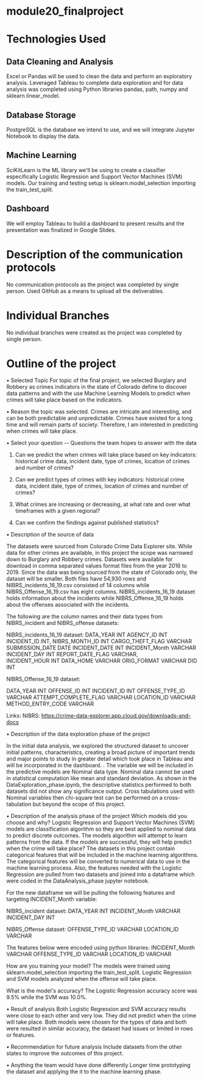 # module20_finalproject

# Technologies Used

## Data Cleaning and Analysis
Excel or Pandas will be used to clean the data and perform an exploratory analysis. Leveraged Tableau to complete data exploration and for data analysis was completed using Python libraries pandas, path, numpy and sklearn.linear_model. 

## Database Storage
PostgreSQL is the database we intend to use, and we will integrate Jupyter Notebook to display the data.

## Machine Learning
SciKitLearn is the ML library we'll be using to create a classifier especifically Logistic Regression and Support Vector Machines (SVM)  models. Our training and testing setup is sklearn.model_selection importing the train_test_split.

## Dashboard
We will employ Tableau to build a dashboard to present results and the presentation was finalized in Google Slides. 


# Description of the communication protocols
No communication protocols as the project was completed by single person. Used GitHub as a means to upload all the deliverables.

# Individual Branches
No individual branches were created as the project was completed by single person.

# Outline of the project

•	Selected Topic
For topic of the final project, we selected Burglary and Robbery as crimes indicators in the state of Colorado define to discover data patterns and with the use Machine Learning Models to predict when crimes will take place based on the indicators.

•	Reason the topic was selected.
	Crimes are intricate and interesting, and can be both predictable and unpredictable.  	Crimes have existed for a long time and will remain parts of society. Therefore, I am 	interested in predicting when crimes will take place.

•	Select your question -- Questions the team hopes to answer with the data
1.	Can we predict the when crimes will take place based on key indicators:  historical crime data, incident date, type of crimes, location of crimes and number of crimes?

2.	Can we predict types of crimes with key indicators:  historical crime data, incident date, type of crimes, location of crimes and number of crimes?
3.	What crimes are increasing or decreasing, at what rate and over what timeframes with a given regional?

4.	Can we confirm the findings against published statistics?

•	Description of the source of data

The datasets were sourced from Colorado Crime Data Explorer site.  While data for other crimes are available, in this project the scope was narrowed down to  Burglary and Robbery crimes. Datasets were available for download in comma separated values format files from the year 2016 to 2019.  Since the data was being sourced from the state of Colorado only, the dataset will be smaller.  Both files have 54,930 rows and NIBRS_incidents_16_19.csv consisted of 14 columns while NIBRS_Offense_16_19.csv has eight columns. NIBRS_incidents_16_19 dataset holds information about the incidents while NIBRS_Offense_16_19 holds about the offenses associated with the incidents.

The following are the column names and their data types from NIBRS_incident and NIBRS_offense datasets:

NIBRS_incidents_16_19 dataset:
DATA_YEAR INT
AGENCY_ID INT
INCIDENT_ID INT,
NIBRS_MONTH_ID INT
CARGO_THEFT_FLAG VARCHAR	
SUBMISSION_DATE DATE
INCIDENT_DATE INT
INCIDENT_Month VARCHAR
INCIDENT_DAY INT
REPORT_DATE_FLAG VARCHAR,	
INCIDENT_HOUR INT
DATA_HOME VARCHAR
ORIG_FORMAT VARCHAR
DID INT

NIBRS_Offense_16_19 dataset:

DATA_YEAR INT
OFFENSE_ID INT
INCIDENT_ID INT
OFFENSE_TYPE_ID VARCHAR
ATTEMPT_COMPLETE_FLAG VARCHAR
LOCATION_ID VARCHAR
METHOD_ENTRY_CODE VARCHAR

Links:
NIBRS: https://crime-data-explorer.app.cloud.gov/downloads-and-docs

•	Description of the data exploration phase of the project

In the initial data analysis, we explored the structured dataset to uncover initial patterns, characteristics, creating a broad picture of important trends and major points to study in greater detail which took place in Tableau and will be incorporated in the dashboard.
.  The variable we will be included in the predictive models are Nominal data  type.  Nominal data cannot be used in statistical computation like mean and standard deviation.  As shown in the DataExploration_phase.ipynb, the descriptive statistics performed to both datasets did not show any significance output.  Cross tabulations used with Nominal variables then chi-square test can be performed on a cross-tabulation but beyond the scope of this project.
			
•	Description of the analysis phase of the project
Which models  did you choose and why?
Logistic Regression and Support Vector Machines (SVM)  models are classification algorithm so they are best applied to nominal data to predict discrete outcomes.  The models algorithm will attempt to learn patterns from the data.  If the models are successful, they will help predict when the crime will take place? The datasets in this project contain categorical features that will be included in the machine learning algorithms.  The categorical features will be converted to numerical data to use in the machine learning process. Also, the features needed with the Logistic Regression are pulled from two datasets and joined into a dataframe which were coded in the DataAnalysis_phase jupyter notebook.

For the new dataframe we will be pulling the following features and targeting INCIDENT_Month variable:

NIBRS_incident dataset:
DATA_YEAR INT
INCIDENT_Month VARCHAR
INCIDENT_DAY INT

NIBRS_Offense dataset:
OFFENSE_TYPE_ID VARCHAR
LOCATION_ID VARCHAR

The  features below were encoded using python libraries:
INCIDENT_Month VARCHAR
OFFENSE_TYPE_ID VARCHAR
LOCATION_ID VARCHAR	

How are you training your model?
The models were trained using sklearn.model_selection importing the train_test_split.   Logistic Regression and SVM models analyzed  when the offense will take place.

What is the model's accuracy?
The Logistic Regression accuracy score was 9.5% while the SVM was 10.0%.

•	Result of analysis
	Both Logistic Regression and SVM accuracy results were close to each other and very low.  	They did not predict when the crime will take place.  Both models were chosen for the 	types of data and both were resulted in similar accuracy, the dataset had issues or limited 	in rows or features.  

•	Recommendation for future analysis
Include datasets from the other states to improve the outcomes of this project.  

•	Anything the team would have done differently
	Longer time prototyping the dataset and applying the it to the machine learning phase.
